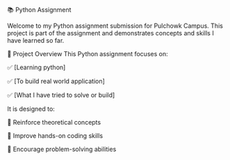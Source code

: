 📚 Python Assignment

Welcome to my Python assignment submission for Pulchowk Campus. This project is part of the assignment and demonstrates concepts and skills I have learned so far.

🚀 Project Overview
This Python assignment focuses on:

✅ [Learning python]

✅ [To build real world application]

✅ [What I have tried to solve or build]

It is designed to:

📌 Reinforce theoretical concepts

📌 Improve hands-on coding skills

📌 Encourage problem-solving abilities
